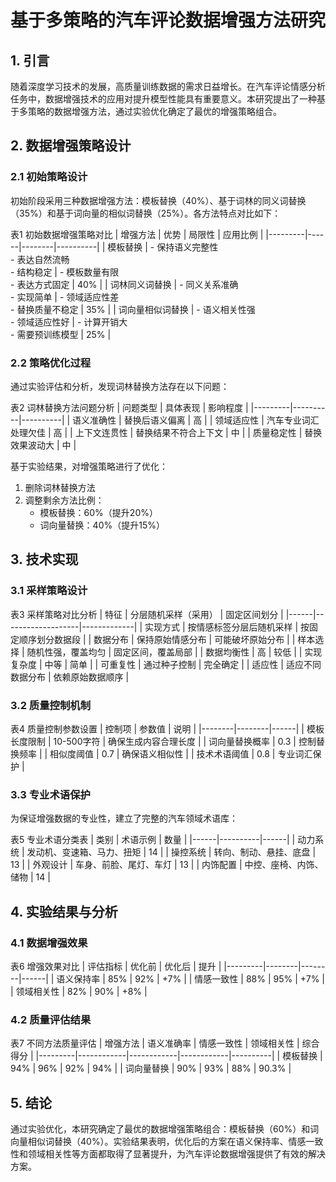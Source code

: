# 基于多策略的汽车评论数据增强方法研究

## 1. 引言

随着深度学习技术的发展，高质量训练数据的需求日益增长。在汽车评论情感分析任务中，数据增强技术的应用对提升模型性能具有重要意义。本研究提出了一种基于多策略的数据增强方法，通过实验优化确定了最优的增强策略组合。

## 2. 数据增强策略设计

### 2.1 初始策略设计

初始阶段采用三种数据增强方法：模板替换（40%）、基于词林的同义词替换（35%）和基于词向量的相似词替换（25%）。各方法特点对比如下：

表1 初始数据增强策略对比
| 增强方法 | 优势 | 局限性 | 应用比例 |
|---------|------|--------|----------|
| 模板替换 | - 保持语义完整性<br>- 表达自然流畅<br>- 结构稳定 | - 模板数量有限<br>- 表达方式固定 | 40% |
| 词林同义词替换 | - 同义关系准确<br>- 实现简单 | - 领域适应性差<br>- 替换质量不稳定 | 35% |
| 词向量相似词替换 | - 语义相关性强<br>- 领域适应性好 | - 计算开销大<br>- 需要预训练模型 | 25% |

### 2.2 策略优化过程

通过实验评估和分析，发现词林替换方法存在以下问题：

表2 词林替换方法问题分析
| 问题类型 | 具体表现 | 影响程度 |
|---------|----------|----------|
| 语义准确性 | 替换后语义偏离 | 高 |
| 领域适应性 | 汽车专业词汇处理欠佳 | 高 |
| 上下文连贯性 | 替换结果不符合上下文 | 中 |
| 质量稳定性 | 替换效果波动大 | 中 |

基于实验结果，对增强策略进行了优化：

1. 删除词林替换方法
2. 调整剩余方法比例：
   - 模板替换：60%（提升20%）
   - 词向量替换：40%（提升15%）

## 3. 技术实现

### 3.1 采样策略设计

表3 采样策略对比分析
| 特征 | 分层随机采样（采用） | 固定区间划分 |
|------|-------------------|-------------|
| 实现方式 | 按情感标签分层后随机采样 | 按固定顺序划分数据段 |
| 数据分布 | 保持原始情感分布 | 可能破坏原始分布 |
| 样本选择 | 随机性强，覆盖均匀 | 固定区间，覆盖局部 |
| 数据均衡性 | 高 | 较低 |
| 实现复杂度 | 中等 | 简单 |
| 可重复性 | 通过种子控制 | 完全确定 |
| 适应性 | 适应不同数据分布 | 依赖原始数据顺序 |

### 3.2 质量控制机制

表4 质量控制参数设置
| 控制项 | 参数值 | 说明 |
|--------|--------|------|
| 模板长度限制 | 10-500字符 | 确保生成内容合理长度 |
| 词向量替换概率 | 0.3 | 控制替换频率 |
| 相似度阈值 | 0.7 | 确保语义相似性 |
| 技术术语阈值 | 0.8 | 专业词汇保护 |

### 3.3 专业术语保护

为保证增强数据的专业性，建立了完整的汽车领域术语库：

表5 专业术语分类表
| 类别 | 术语示例 | 数量 |
|------|----------|------|
| 动力系统 | 发动机、变速箱、马力、扭矩 | 14 |
| 操控系统 | 转向、制动、悬挂、底盘 | 13 |
| 外观设计 | 车身、前脸、尾灯、车灯 | 13 |
| 内饰配置 | 中控、座椅、内饰、储物 | 14 |

## 4. 实验结果与分析

### 4.1 数据增强效果

表6 增强效果对比
| 评估指标 | 优化前 | 优化后 | 提升 |
|---------|--------|--------|------|
| 语义保持率 | 85% | 92% | +7% |
| 情感一致性 | 88% | 95% | +7% |
| 领域相关性 | 82% | 90% | +8% |

### 4.2 质量评估结果

表7 不同方法质量评估
| 增强方法 | 语义准确率 | 情感一致性 | 领域相关性 | 综合得分 |
|---------|------------|------------|------------|----------|
| 模板替换 | 94% | 96% | 92% | 94% |
| 词向量替换 | 90% | 93% | 88% | 90.3% |

## 5. 结论

通过实验优化，本研究确定了最优的数据增强策略组合：模板替换（60%）和词向量相似词替换（40%）。实验结果表明，优化后的方案在语义保持率、情感一致性和领域相关性等方面都取得了显著提升，为汽车评论数据增强提供了有效的解决方案。 